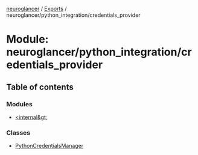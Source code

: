 [neuroglancer](../README.md) / [Exports](../modules.md) / neuroglancer/python\_integration/credentials\_provider

# Module: neuroglancer/python\_integration/credentials\_provider

## Table of contents

### Modules

- [&lt;internal\&gt;](neuroglancer_python_integration_credentials_provider._internal_.md)

### Classes

- [PythonCredentialsManager](../classes/neuroglancer_python_integration_credentials_provider.PythonCredentialsManager.md)
